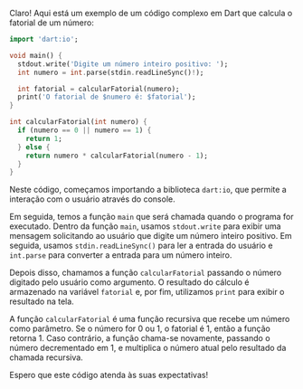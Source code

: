 Claro! Aqui está um exemplo de um código complexo em Dart que calcula o fatorial de um número:

```dart
import 'dart:io';

void main() {
  stdout.write('Digite um número inteiro positivo: ');
  int numero = int.parse(stdin.readLineSync()!);

  int fatorial = calcularFatorial(numero);
  print('O fatorial de $numero é: $fatorial');
}

int calcularFatorial(int numero) {
  if (numero == 0 || numero == 1) {
    return 1;
  } else {
    return numero * calcularFatorial(numero - 1);
  }
}
```

Neste código, começamos importando a biblioteca `dart:io`, que permite a interação com o usuário através do console.

Em seguida, temos a função `main` que será chamada quando o programa for executado. Dentro da função `main`, usamos `stdout.write` para exibir uma mensagem solicitando ao usuário que digite um número inteiro positivo. Em seguida, usamos `stdin.readLineSync()` para ler a entrada do usuário e `int.parse` para converter a entrada para um número inteiro.

Depois disso, chamamos a função `calcularFatorial` passando o número digitado pelo usuário como argumento. O resultado do cálculo é armazenado na variável `fatorial` e, por fim, utilizamos `print` para exibir o resultado na tela.

A função `calcularFatorial` é uma função recursiva que recebe um número como parâmetro. Se o número for 0 ou 1, o fatorial é 1, então a função retorna 1. Caso contrário, a função chama-se novamente, passando o número decrementado em 1, e multiplica o número atual pelo resultado da chamada recursiva.

Espero que este código atenda às suas expectativas!